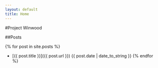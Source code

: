 ```yaml
---
layout: default
title: Home
---
```



#Project Winwood

##Posts

{% for post in site.posts %}
- [{{ post.title }}]({{ post.url }}) {{ post.date | date_to_string }}
{% endfor %}
